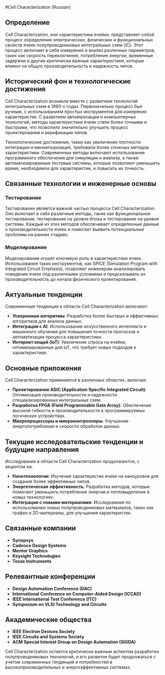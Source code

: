 #Cell Characterization (Russian)

## Определение

Cell Characterization, или характеристика ячейки, представляет собой процесс определения электрических, физических и функциональных свойств ячеек полупроводниковых интегральных схем (IC). Этот процесс включает в себя измерение и анализ различных параметров, таких как скорость переключения, потребление энергии, временные задержки и другие критически важные характеристики, которые влияют на общую производительность и надежность чипов.

## Исторический фон и технологические достижения

Cell Characterization возникла вместе с развитием технологий интегральных схем в 1960-х годах. Первоначально процесс был ручным, с использованием простых инструментов для измерения характеристик. С развитием автоматизации и компьютерных технологий, методы характеристики ячеек стали более точными и быстрыми, что позволило значительно улучшить процесс проектирования и верификации чипов.

Технологические достижения, такие как увеличение плотности интеграции и миниатюризация, требовали более сложных методов характеристики. Современные методы включают использование программного обеспечения для симуляции и анализа, а также автоматизированные тестовые системы, которые позволяют уменьшить время, необходимое для характеристик, и повысить их точность.

## Связанные технологии и инженерные основы

### Тестирование

Тестирование является важной частью процесса Cell Characterization. Оно включает в себя различные методы, такие как функциональное тестирование, тестирование на уровне блока и тестирование на уровне системы. Каждый из этих методов обеспечивает определенные данные о производительности ячеек и помогает выявить потенциальные проблемы на ранних стадиях.

### Моделирование

Моделирование играет ключевую роль в характеристике ячеек. Использование таких инструментов, как SPICE (Simulation Program with Integrated Circuit Emphasis), позволяет инженерам анализировать поведение ячеек под различными условиями и предсказывать их производительность до начала физического проектирования.

## Актуальные тенденции

Современные тенденции в области Cell Characterization включают:

- **Ускоренные алгоритмы**: Разработка более быстрых и эффективных алгоритмов для анализа данных.
- **Интеграция с AI**: Использование искусственного интеллекта и машинного обучения для повышения точности прогнозов и автоматизации процесса характеристики.
- **Интернет вещей (IoT)**: Увеличение спроса на ячейки, оптимизированные для IoT, что требует новых подходов к характеристике.

## Основные приложения

Cell Characterization применяется в различных областях, включая:

- **Проектирование ASIC (Application Specific Integrated Circuit)**: Оптимизация производительности и надежности специализированных интегральных схем.
- **Разработка FPGA (Field Programmable Gate Array)**: Обеспечение высокой гибкости и производительности в программируемых логических устройствах.
- **Микропроцессоры и микроконтроллеры**: Улучшение энергопотребления и скорости обработки данных.

## Текущие исследовательские тенденции и будущие направления

Исследования в области Cell Characterization продолжаются, с акцентом на:

- **Нанотехнологии**: Изучение характеристик ячеек на наноуровне для создания более эффективных чипов.
- **Энергетическая эффективность**: Разработка методов, которые помогают уменьшить потребление энергии и тепловыделение в новых технологиях.
- **Интеграция с новыми материалами**: Исследования по использованию новых полупроводниковых материалов, таких как графен и 2D-материалы, для улучшения характеристик.

## Связанные компании

- **Synopsys**
- **Cadence Design Systems**
- **Mentor Graphics**
- **Keysight Technologies**
- **Texas Instruments**

## Релевантные конференции

- **Design Automation Conference (DAC)**
- **International Conference on Computer-Aided Design (ICCAD)**
- **IEEE International Test Conference (ITC)**
- **Symposium on VLSI Technology and Circuits**

## Академические общества

- **IEEE Electron Devices Society**
- **IEEE Circuits and Systems Society**
- **ACM Special Interest Group on Design Automation (SIGDA)**

Cell Characterization остается критически важным аспектом разработки полупроводниковых технологий, и его развитие будет продолжаться с учетом современных тенденций и потребностей в высокопроизводительных и энергоэффективных системах.